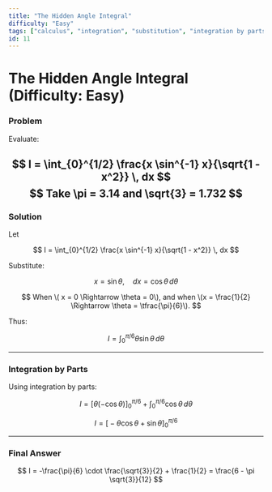 ```yaml
---
title: "The Hidden Angle Integral"
difficulty: "Easy"
tags: ["calculus", "integration", "substitution", "integration by parts"]
id: 11
---
```


# The Hidden Angle Integral (Difficulty: Easy)

### Problem  
Evaluate:

$$
I = \int_{0}^{1/2} \frac{x \sin^{-1} x}{\sqrt{1 - x^2}} \, dx
$$
$$
Take \pi = 3.14 and \sqrt{3} = 1.732
$$
---

### Solution  

Let  

$$
I = \int_{0}^{1/2} \frac{x \sin^{-1} x}{\sqrt{1 - x^2}} \, dx
$$  

Substitute:  

$$
x = \sin \theta, \quad dx = \cos \theta \, d\theta
$$  

$$
When \( x = 0 \Rightarrow \theta = 0\),  
and when \(x = \frac{1}{2} \Rightarrow \theta = \tfrac{\pi}{6}\).  
$$

Thus:  

$$
I = \int_{0}^{\pi/6} \theta \sin \theta \, d\theta
$$

---

### Integration by Parts  

Using integration by parts:  

$$
I = \Big[ \theta(-\cos \theta) \Big]_{0}^{\pi/6} + \int_{0}^{\pi/6} \cos \theta \, d\theta
$$

$$
I = \Big[-\theta \cos \theta + \sin \theta \Big]_{0}^{\pi/6}
$$

---

### Final Answer  

$$
I = -\frac{\pi}{6} \cdot \frac{\sqrt{3}}{2} + \frac{1}{2}
= \frac{6 - \pi \sqrt{3}}{12}
$$
